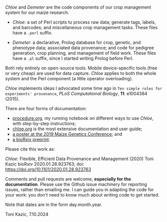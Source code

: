 


*Chloe* and *Demeter* are the code components of our crop management system for our maize research.  

-   *Chloe*:  a set of Perl scripts to process raw data; generate tags, labels, and barcodes; and miscellaneous crop management tasks.  These files have a `.perl` suffix.

-   *Demeter*: a declarative, Prolog database for crop, genetic, and phenotype data; associated data provenance; and code for pedigree generation, crop planning, and management of field work.  These files have a `.pl` suffix, since I started writing Prolog before Perl.

Both rely entirely on open-source tools.  Mobile device-specific tools (free or very cheap) are used for data capture.  *Chloe* applies to both the whole system and the Perl component (a little operator overloading).

*Chloe* implements ideas I advocated some time ago in `Ten simple rules for experiments' provenance`, *PLoS Computational Biology*, **11**: e1004384 (2015).

There are four forms of documentation:

-   [procedure.org](./crops/notes/procedure.md), my running notebook on different ways to use *Chloe*, with step-by-step instructions;
-   [chloe.org](./docs/chloe/chloe.md) is the most extensive documentation and user guide;
-   [a poster at the 2019 Maize Genetics Conference](./docs/chloe/poster.pdf); and
-   [a bioRxiv preprint](https://doi.org/10.1101/2020.01.28.923763).

Please cite this work as:

*Chloe*: Flexible, Efficient Data Provenance and Management (2020)
Toni Kazic
bioRxiv 2020.01.28.923763; doi: <https://doi.org/10.1101/2020.01.28.923763>

Comments and pull requests are welcome, **especially for the documentation**.  Please use the Github issue machinery for reporting issues, rather than emailing me.  I can guide you in adapting the code for your work: you don't need to know much about writing code to get started.

Note that dates are in the form day.month.year.

Toni Kazic, 7.10.2024 

